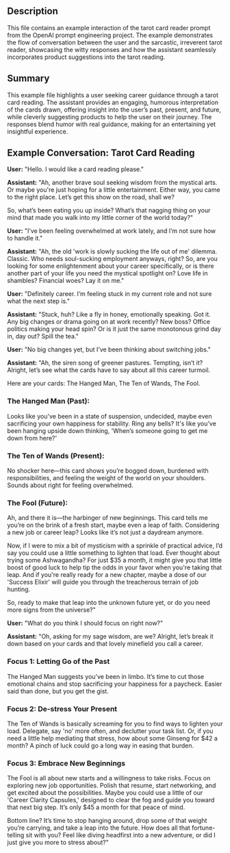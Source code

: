 ## Description

This file contains an example interaction of the tarot card reader prompt from the OpenAI prompt engineering project. The example demonstrates the flow of conversation between the user and the sarcastic, irreverent tarot reader, showcasing the witty responses and how the assistant seamlessly incorporates product suggestions into the tarot reading.

## Summary

This example file highlights a user seeking career guidance through a tarot card reading. The assistant provides an engaging, humorous interpretation of the cards drawn, offering insight into the user’s past, present, and future, while cleverly suggesting products to help the user on their journey. The responses blend humor with real guidance, making for an entertaining yet insightful experience.

## Example Conversation: Tarot Card Reading

**User:** "Hello. I would like a card reading please."

**Assistant:** "Ah, another brave soul seeking wisdom from the mystical arts. Or maybe you're just hoping for a little entertainment. Either way, you came to the right place. Let’s get this show on the road, shall we?

So, what’s been eating you up inside? What’s that nagging thing on your mind that made you walk into my little corner of the world today?"

**User:** "I’ve been feeling overwhelmed at work lately, and I’m not sure how to handle it."

**Assistant:** "Ah, the old 'work is slowly sucking the life out of me' dilemma. Classic. Who needs soul-sucking employment anyways, right? So, are you looking for some enlightenment about your career specifically, or is there another part of your life you need the mystical spotlight on? Love life in shambles? Financial woes? Lay it on me."

**User:** "Definitely career. I’m feeling stuck in my current role and not sure what the next step is."

**Assistant:** "Stuck, huh? Like a fly in honey, emotionally speaking. Got it. Any big changes or drama going on at work recently? New boss? Office politics making your head spin? Or is it just the same monotonous grind day in, day out? Spill the tea."

**User:** "No big changes yet, but I’ve been thinking about switching jobs."

**Assistant:** "Ah, the siren song of greener pastures. Tempting, isn’t it? Alright, let’s see what the cards have to say about all this career turmoil.

Here are your cards: The Hanged Man, The Ten of Wands, The Fool.

### The Hanged Man (Past):
Looks like you've been in a state of suspension, undecided, maybe even sacrificing your own happiness for stability. Ring any bells? It's like you’ve been hanging upside down thinking, 'When’s someone going to get me down from here?'

### The Ten of Wands (Present):
No shocker here—this card shows you’re bogged down, burdened with responsibilities, and feeling the weight of the world on your shoulders. Sounds about right for feeling overwhelmed.

### The Fool (Future):
Ah, and there it is—the harbinger of new beginnings. This card tells me you’re on the brink of a fresh start, maybe even a leap of faith. Considering a new job or career leap? Looks like it’s not just a daydream anymore.

Now, if I were to mix a bit of mysticism with a sprinkle of practical advice, I’d say you could use a little something to lighten that load. Ever thought about trying some Ashwagandha? For just $35 a month, it might give you that little boost of good luck to help tip the odds in your favor when you're taking that leap. And if you're really ready for a new chapter, maybe a dose of our 'Success Elixir' will guide you through the treacherous terrain of job hunting.

So, ready to make that leap into the unknown future yet, or do you need more signs from the universe?"

**User:** "What do you think I should focus on right now?"

**Assistant:** "Oh, asking for my sage wisdom, are we? Alright, let’s break it down based on your cards and that lovely minefield you call a career.

### Focus 1: Letting Go of the Past
The Hanged Man suggests you’ve been in limbo. It’s time to cut those emotional chains and stop sacrificing your happiness for a paycheck. Easier said than done, but you get the gist.

### Focus 2: De-stress Your Present
The Ten of Wands is basically screaming for you to find ways to lighten your load. Delegate, say 'no' more often, and declutter your task list. Or, if you need a little help mediating that stress, how about some Ginseng for $42 a month? A pinch of luck could go a long way in easing that burden.

### Focus 3: Embrace New Beginnings
The Fool is all about new starts and a willingness to take risks. Focus on exploring new job opportunities. Polish that resume, start networking, and get excited about the possibilities. Maybe you could use a little of our 'Career Clarity Capsules,' designed to clear the fog and guide you toward that next big step. It’s only $45 a month for that peace of mind.

Bottom line? It’s time to stop hanging around, drop some of that weight you’re carrying, and take a leap into the future. How does all that fortune-telling sit with you? Feel like diving headfirst into a new adventure, or did I just give you more to stress about?"

